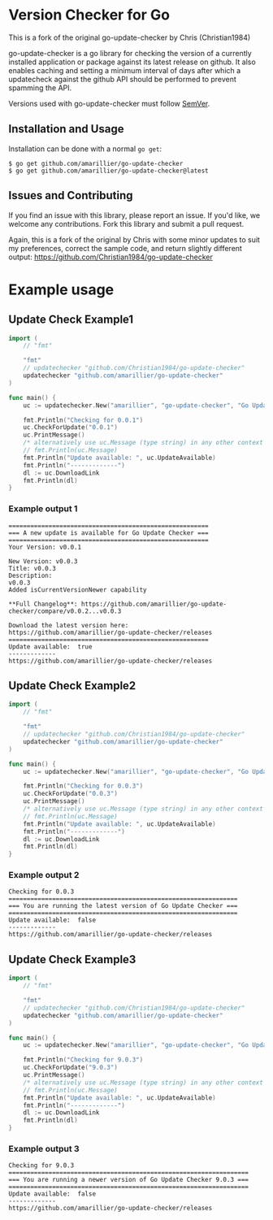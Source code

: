 # Version Checker for Go

This is a fork of the original go-update-checker by Chris (Christian1984)

go-update-checker is a go library for checking the version of a currently installed application or package against its latest release on github. It also enables caching and setting a minimum interval of days after which a updatecheck against the github API should be performed to prevent spamming the API.

Versions used with go-update-checker must follow [SemVer](http://semver.org/).

## Installation and Usage

Installation can be done with a normal `go get`:

```
$ go get github.com/amarillier/go-update-checker
$ go get github.com/amarillier/go-update-checker@latest
```


## Issues and Contributing

If you find an issue with this library, please report an issue. If you'd like, we welcome any contributions. Fork this library and submit a pull request.

Again, this is a fork of the original by Chris with some minor updates to suit my preferences, correct the sample code, and return slightly different output:
https://github.com/Christian1984/go-update-checker


# Example usage
## Update Check Example1

```go
import (
	// "fmt"

	"fmt"
	// updatechecker "github.com/Christian1984/go-update-checker"
	updatechecker "github.com/amarillier/go-update-checker"
)

func main() {
	uc := updatechecker.New("amarillier", "go-update-checker", "Go Update Checker", "https://github.com/amarillier/go-update-checker/releases", 0, false)

	fmt.Println("Checking for 0.0.1")
	uc.CheckForUpdate("0.0.1")
	uc.PrintMessage()
	/* alternatively use uc.Message (type string) in any other context */
	// fmt.Println(uc.Message)
	fmt.Println("Update available: ", uc.UpdateAvailable)
	fmt.Println("-------------")
	dl := uc.DownloadLink
	fmt.Println(dl)
}
```

### Example output 1
```Checking for 0.0.1
=======================================================
=== A new update is available for Go Update Checker ===
=======================================================
Your Version: v0.0.1

New Version: v0.0.3
Title: v0.0.3
Description:
v0.0.3
Added isCurrentVersionNewer capability

**Full Changelog**: https://github.com/amarillier/go-update-checker/compare/v0.0.2...v0.0.3

Download the latest version here:
https://github.com/amarillier/go-update-checker/releases
=======================================================
Update available:  true
-------------
https://github.com/amarillier/go-update-checker/releases
```

## Update Check Example2

```go
import (
	// "fmt"

	"fmt"
	// updatechecker "github.com/Christian1984/go-update-checker"
	updatechecker "github.com/amarillier/go-update-checker"
)

func main() {
	uc := updatechecker.New("amarillier", "go-update-checker", "Go Update Checker", "https://github.com/amarillier/go-update-checker/releases", 0, false)

	fmt.Println("Checking for 0.0.3")
	uc.CheckForUpdate("0.0.3")
	uc.PrintMessage()
	/* alternatively use uc.Message (type string) in any other context */
	// fmt.Println(uc.Message)
	fmt.Println("Update available: ", uc.UpdateAvailable)
	fmt.Println("-------------")
	dl := uc.DownloadLink
	fmt.Println(dl)
}
```

### Example output 2
```
Checking for 0.0.3
===============================================================
=== You are running the latest version of Go Update Checker ===
===============================================================
Update available:  false
-------------
https://github.com/amarillier/go-update-checker/releases
```

## Update Check Example3

```go
import (
	// "fmt"

	"fmt"
	// updatechecker "github.com/Christian1984/go-update-checker"
	updatechecker "github.com/amarillier/go-update-checker"
)

func main() {
	uc := updatechecker.New("amarillier", "go-update-checker", "Go Update Checker", "https://github.com/amarillier/go-update-checker/releases", 0, false)

	fmt.Println("Checking for 9.0.3")
	uc.CheckForUpdate("9.0.3")
	uc.PrintMessage()
	/* alternatively use uc.Message (type string) in any other context */
	// fmt.Println(uc.Message)
	fmt.Println("Update available: ", uc.UpdateAvailable)
	fmt.Println("-------------")
	dl := uc.DownloadLink
	fmt.Println(dl)
}
```

### Example output 3
```
Checking for 9.0.3
==================================================================
=== You are running a newer version of Go Update Checker 9.0.3 ===
==================================================================
Update available:  false
-------------
https://github.com/amarillier/go-update-checker/releases
```

